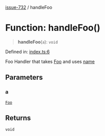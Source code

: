 [issue-732](../README.md) / handleFoo

# Function: handleFoo()

> **handleFoo**(`a`): `void`

Defined in: [index.ts:6](https://github.com/typedoc2md/typedoc-plugin-markdown-scratchpad/blob/main/issues/732/src/index.ts#L6)

Foo Handler that takes [Foo](../type-aliases/Foo.md) and uses [name](../type-aliases/Foo.md#name)

## Parameters

### a

[`Foo`](../type-aliases/Foo.md)

## Returns

`void`
